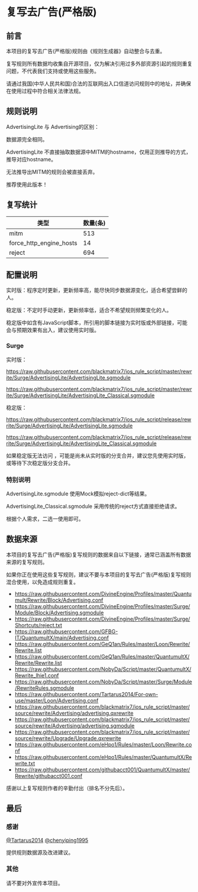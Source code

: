 # 复写去广告(严格版)

## 前言

本项目的复写去广告(严格版)规则由《规则生成器》自动整合与去重。

复写规则所有数据均收集自开源项目，仅为解决引用过多外部资源引起的规则重复问题，不代表我们支持或使用这些服务。

请通过我国(中华人民共和国)合法的互联网出入口信道访问规则中的地址，并确保在使用过程中符合相关法律法规。
## 规则说明
AdvertisingLite 与 Advertising的区别：

数据源完全相同。

AdvertisingLite 不直接抽取数据源中MITM的hostname，仅用正则推导的方式，推导对应hostname。

无法推导出MITM的规则会被直接丢弃。

推荐使用此版本！

## 复写统计

| 类型 | 数量(条) |
| ---- | ---- |
| mitm | 513 |
| force_http_engine_hosts | 14 |
| reject | 694 |
## 配置说明

实时版：程序定时更新，更新频率高，能尽快同步数据源变化，适合希望尝鲜的人。

稳定版：不定时手动更新，更新频率低，适合不希望规则频繁变化的人。

稳定版中如含有JavaScript脚本，所引用的脚本链接为实时版或外部链接，可能会与预期效果有出入，建议使用实时版。

### Surge 

实时版：


https://raw.githubusercontent.com/blackmatrix7/ios_rule_script/master/rewrite/Surge/AdvertisingLite/AdvertisingLite.sgmodule

https://raw.githubusercontent.com/blackmatrix7/ios_rule_script/master/rewrite/Surge/AdvertisingLite/AdvertisingLite_Classical.sgmodule

稳定版：


https://raw.githubusercontent.com/blackmatrix7/ios_rule_script/release/rewrite/Surge/AdvertisingLite/AdvertisingLite.sgmodule

https://raw.githubusercontent.com/blackmatrix7/ios_rule_script/release/rewrite/Surge/AdvertisingLite/AdvertisingLite_Classical.sgmodule

如果稳定版无法访问 ，可能是尚未从实时版的分支合并，建议您先使用实时版，或等待下次稳定版分支合并。

### 特别说明

AdvertisingLite.sgmodule 使用Mock模拟reject-dict等结果。

AdvertisingLite_Classical.sgmodule 采用传统的reject方式直接拒绝请求。

根据个人需求，二选一使用即可。

## 数据来源

本项目的复写去广告(严格版)复写规则的数据来自以下链接，通常已涵盖所有数据来源的复写规则。

如果你正在使用这些复写规则，建议不要与本项目的复写去广告(严格版)复写规则混合使用，以免造成规则重复。

- https://raw.githubusercontent.com/DivineEngine/Profiles/master/Quantumult/Rewrite/Block/Advertising.conf
- https://raw.githubusercontent.com/DivineEngine/Profiles/master/Surge/Module/Block/Advertising.sgmodule
- https://raw.githubusercontent.com/DivineEngine/Profiles/master/Surge/Shortcuts/reject.txt
- https://raw.githubusercontent.com/GFBG-IT/QuantumultX/main/Advertising.conf
- https://raw.githubusercontent.com/GeQ1an/Rules/master/Loon/Rewrite/Rewrite.list
- https://raw.githubusercontent.com/GeQ1an/Rules/master/QuantumultX/Rewrite/Rewrite.list
- https://raw.githubusercontent.com/NobyDa/Script/master/QuantumultX/Rewrite_lhie1.conf
- https://raw.githubusercontent.com/NobyDa/Script/master/Surge/Module/RewriteRules.sgmodule
- https://raw.githubusercontent.com/Tartarus2014/For-own-use/master/Loon/Advertising.conf
- https://raw.githubusercontent.com/blackmatrix7/ios_rule_script/master/source/rewrite/Advertising/advertising.qxrewrite
- https://raw.githubusercontent.com/blackmatrix7/ios_rule_script/master/source/rewrite/Advertising/advertising.sgmodule
- https://raw.githubusercontent.com/blackmatrix7/ios_rule_script/master/source/rewrite/Upgrade/Upgrade.qxrewrite
- https://raw.githubusercontent.com/eHpo1/Rules/master/Loon/Rewrite.conf
- https://raw.githubusercontent.com/eHpo1/Rules/master/QuantumultX/Rewrite.txt
- https://raw.githubusercontent.com/githubacct001/QuantumultX/master/Rewrite/githubacct001.conf


感谢以上复写规则作者的辛勤付出（排名不分先后）。

## 最后

### 感谢

[@Tartarus2014](https://github.com/Tartarus2014)  [@chenyiping1995](https://github.com/chenyiping1995) 

提供规则数据源及改进建议。

### 其他

请不要对外宣传本项目。